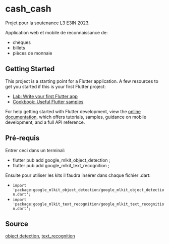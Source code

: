 # cash_cash

Projet pour la soutenance L3 E3IN 2023.

Application web et mobile de reconnaissance de:
- chèques
- billets
- pièces de monnaie

## Getting Started

This project is a starting point for a Flutter application.
A few resources to get you started if this is your first Flutter project:
- [Lab: Write your first Flutter app](https://docs.flutter.dev/get-started/codelab)
- [Cookbook: Useful Flutter samples](https://docs.flutter.dev/cookbook)

For help getting started with Flutter development, view the
[online documentation](https://docs.flutter.dev/), which offers tutorials,
samples, guidance on mobile development, and a full API reference.

## Pré-requis

Entrer ceci dans un terminal: 
- flutter pub add google_mlkit_object_detection ;
- flutter pub add google_mlkit_text_recognition ;

Ensuite pour utiliser les kits il faudra insérer dans chaque fichier .dart:
- ```import 'package:google_mlkit_object_detection/google_mlkit_object_detection.dart';```
- ```import 'package:google_mlkit_text_recognition/google_mlkit_text_recognition.dart';```

## Source

[object detection](https://pub.dev/packages/google_mlkit_object_detection),
[text_recognition](https://pub.dev/packages/google_mlkit_text_recognition)